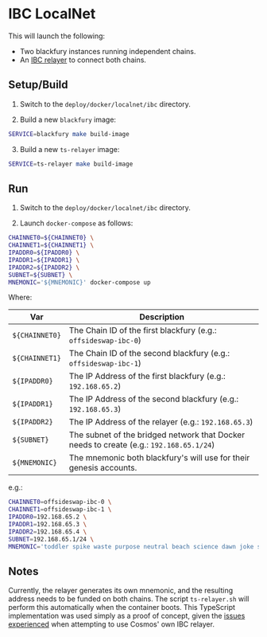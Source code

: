 # IBC LocalNet

This will launch the following:

* Two blackfury instances running independent chains.
* An [IBC relayer](https://github.com/confio/ts-relayer) to connect both chains.

## Setup/Build

1. Switch to the `deploy/docker/localnet/ibc` directory.

2. Build a new `blackfury` image:

```bash
SERVICE=blackfury make build-image
```

3. Build a new `ts-relayer` image:

```bash
SERVICE=ts-relayer make build-image
```

## Run

1. Switch to the `deploy/docker/localnet/ibc` directory.

2. Launch `docker-compose` as follows:

```bash
CHAINNET0=${CHAINNET0} \
CHAINNET1=${CHAINNET1} \
IPADDR0=${IPADDR0} \
IPADDR1=${IPADDR1} \
IPADDR2=${IPADDR2} \
SUBNET=${SUBNET} \
MNEMONIC='${MNEMONIC}' docker-compose up
```

Where:

|Var|Description|
|---|-----------|
|`${CHAINNET0}`|The Chain ID of the first blackfury (e.g.: `offsideswap-ibc-0`)|
|`${CHAINNET1}`|The Chain ID of the second blackfury (e.g.: `offsideswap-ibc-1`)|
|`${IPADDR0}`|The IP Address of the first blackfury (e.g.: `192.168.65.2`)|
|`${IPADDR1}`|The IP Address of the second blackfury (e.g.: `192.168.65.3`)|
|`${IPADDR2}`|The IP Address of the relayer (e.g.: `192.168.65.3`)|
|`${SUBNET}`|The subnet of the bridged network that Docker needs to create (e.g.: `192.168.65.1/24`)| 
|`${MNEMONIC}`|The mnemonic both blackfury's will use for their genesis accounts.|

e.g.:

```bash
CHAINNET0=offsideswap-ibc-0 \
CHAINNET1=offsideswap-ibc-1 \
IPADDR0=192.168.65.2 \
IPADDR1=192.168.65.3 \
IPADDR2=192.168.65.4 \
SUBNET=192.168.65.1/24 \
MNEMONIC='toddler spike waste purpose neutral beach science dawn joke stock help beyond' docker-compose up
```

## Notes

Currently, the relayer generates its own mnemonic, and the resulting address needs to be funded on both chains. The script `ts-relayer.sh` will perform this automatically when the container boots. This TypeScript implementation was used simply as a proof of concept, given the [issues experienced](https://discord.com/channels/669268347736686612/773388941947568148/839049449551691797) when attempting to use Cosmos' own IBC relayer.

